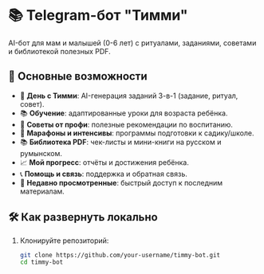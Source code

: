 # 📚 Telegram-бот "Тимми"

AI-бот для мам и малышей (0-6 лет) с ритуалами, заданиями, советами и библиотекой полезных PDF.

## 📌 Основные возможности

- 📅 **День с Тимми**: AI-генерация заданий 3-в-1 (задание, ритуал, совет).
- 📚 **Обучение**: адаптированные уроки для возраста ребёнка.
- 📖 **Советы от профи**: полезные рекомендации по воспитанию.
- 🚀 **Марафоны и интенсивы**: программы подготовки к садику/школе.
- 📚 **Библиотека PDF**: чек-листы и мини-книги на русском и румынском.
- 📈 **Мой прогресс**: отчёты и достижения ребёнка.
- 📞 **Помощь и связь**: поддержка и обратная связь.
- 🔖 **Недавно просмотренные**: быстрый доступ к последним материалам.

## 🛠 Как развернуть локально

1. Клонируйте репозиторий:
   ```bash
   git clone https://github.com/your-username/timmy-bot.git
   cd timmy-bot
